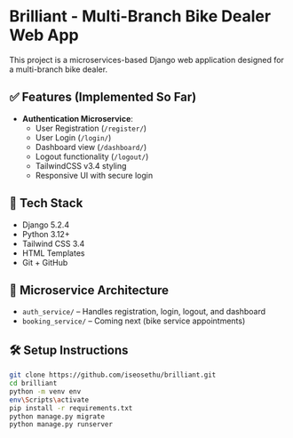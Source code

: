 # Brilliant - Multi-Branch Bike Dealer Web App

This project is a microservices-based Django web application designed for a multi-branch bike dealer.

## ✅ Features (Implemented So Far)

- **Authentication Microservice**:
  - User Registration (`/register/`)
  - User Login (`/login/`)
  - Dashboard view (`/dashboard/`)
  - Logout functionality (`/logout/`)
  - TailwindCSS v3.4 styling
  - Responsive UI with secure login
  
## 🔧 Tech Stack

- Django 5.2.4
- Python 3.12+
- Tailwind CSS 3.4
- HTML Templates
- Git + GitHub

## 📁 Microservice Architecture

- `auth_service/` – Handles registration, login, logout, and dashboard
- `booking_service/` – Coming next (bike service appointments)

## 🛠️ Setup Instructions

```bash
git clone https://github.com/iseosethu/brilliant.git
cd brilliant
python -m venv env
env\Scripts\activate
pip install -r requirements.txt
python manage.py migrate
python manage.py runserver
